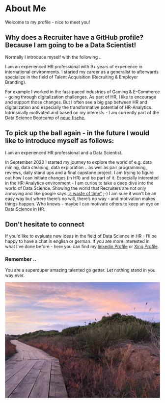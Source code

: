 # About Me

Welcome to my profile - nice to meet you!   


## Why does a Recruiter have a GitHub profile? Because I am going to be a Data Scientist!

Normally I introduce myself with the following .. 

I am an experienced HR professional with 9+ years of experience in international environments. 
I started my career as a generalist to afterwards specialize in the field of Talent Acquisition (Recruiting & Employer Branding). 

For example I worked in the fast-paced industries of Gaming & E-Commerce - going through digitalization challenges. As part of HR, I like to encourage and support those changes. But I often see a big gap between HR and digitalization and especially the transformative potential of HR-Analytics. Intrinsically motivated and based on my interests - I am currently part of the Data Science Bootcamp of [neue fische.](https://www.neuefische.de/?gclid=Cj0KCQjwy8f6BRC7ARIsAPIXOjg2z_2VmVERTAiLm3-bUEoQF5hzd6_Xa4nG-3HbauedCsUIFwnihhkaAv6CEALw_wcB)


## To pick up the ball again - in the future I would like to introduce myself as follows:

I am an experienced HR professional and a Data Scientist. 

In September 2020 I started my journey to explore the world of e.g. data mining, data cleaning, data exploration .. as well as pair programming, reviews, daily stand ups and a final capstone project. I am trying to figure out how I can initiate changes (in HR) and be part of it. Especially interested in the HR-Analytics environment - I am curios to take a deep dive into the world of Data Science. Showing the world that Recruiters are not only annoying and like google says [„a waste of time“](https://www.recruiterly.com/blog/8-things-google-says-recruiters-are-and-8-things-they-actually-are/.) ;-) I am sure it won't be an easy way but where there’s no will, there’s no way - and motivation makes things happen. Who knows - maybe I can motivate others to keep an eye on Data Science in HR. 


## Don't hesitate to connect

If you'd like to evaluate new ideas in the field of Data Science in HR - I’ll be happy to have a chat in english or german. 
If you are more interested in what I've done before - here you can find my [linkedin Profile](https://www.linkedin.com/in/raphaela-boll-298803a2/) or [Xing Profile](https://www.xing.com/profile/Raphaela_Boll/portfolio). 

### Remember .. 

You are a superduper amazing talented go getter. 
Let nothing stand in you way ever. 

![](https://github.com/Ela-Bo/AboutMe/blob/master/way.jpg)
